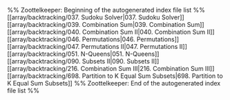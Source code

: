 %% Zoottelkeeper: Beginning of the autogenerated index file list  %%
 [[array/backtracking/037. Sudoku Solver|037. Sudoku Solver]]
 [[array/backtracking/039. Combination Sum|039. Combination Sum]]
 [[array/backtracking/040. Combination Sum II|040. Combination Sum II]]
 [[array/backtracking/046. Permutations|046. Permutations]]
 [[array/backtracking/047. Permutations II|047. Permutations II]]
 [[array/backtracking/051. N-Queens|051. N-Queens]]
 [[array/backtracking/090. Subsets II|090. Subsets II]]
 [[array/backtracking/216. Combination Sum III|216. Combination Sum III]]
 [[array/backtracking/698. Partition to K Equal Sum Subsets|698. Partition to K Equal Sum Subsets]]
%% Zoottelkeeper: End of the autogenerated index file list  %%

